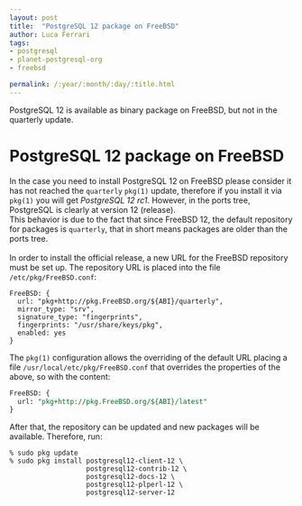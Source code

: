 ```yaml
---
layout: post
title:  "PostgreSQL 12 package on FreeBSD"
author: Luca Ferrari
tags:
- postgresql
- planet-postgresql-org
- freebsd

permalink: /:year/:month/:day/:title.html
---
```

PostgreSQL 12 is available as binary package on FreeBSD, but not in the quarterly update.

# PostgreSQL 12 package on FreeBSD

In the case you need to install PostgreSQL 12 on FreeBSD please consider it has not reached the `quarterly` `pkg(1)` update, therefore if you install it via `pkg(1)` you will get *PostgreSQL 12 rc1*. However, in the ports tree, PostgreSQL is clearly at version 12 (release).
<br/>
This behavior is due to the fact that since FreeBSD 12, the default repository for packages is `quarterly`, that in short means packages are older than the ports tree.
<br/>
<br/>
In order to install the official release, a new URL for the FreeBSD repository must be set up. The repository URL is placed into the file `/etc/pkg/FreeBSD.conf`:

```shell
FreeBSD: {
  url: "pkg+http://pkg.FreeBSD.org/${ABI}/quarterly",
  mirror_type: "srv",
  signature_type: "fingerprints",
  fingerprints: "/usr/share/keys/pkg",
  enabled: yes
}
```

The `pkg(1)` configuration allows the overriding of the default URL placing a file `/usr/local/etc/pkg/FreeBSD.conf` that overrides the properties of the above, so with the content:

```sql
FreeBSD: {
  url: "pkg+http://pkg.FreeBSD.org/${ABI}/latest"
}
```

After that, the repository can be updated and new packages will be available. Therefore, run: 

```shell
% sudo pkg update
% sudo pkg install postgresql12-client-12 \
                   postgresql12-contrib-12 \
                   postgresql12-docs-12 \
                   postgresql12-plperl-12 \ 
                   postgresql12-server-12
```

